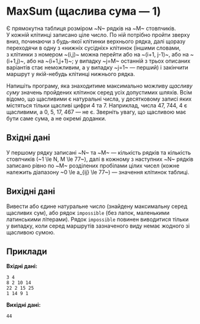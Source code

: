 # MaxSum (щаслива сума — 1)

Є прямокутна таблиця розміром ~N~&nbsp;рядків на&nbsp;~M~&nbsp;стовпчиків. У&nbsp;кожній клітинці записано ціле число. По&nbsp;ній потрібно пройти зверху вниз, починаючи з&nbsp;будь-якої клітинки верхнього рядка, далі щоразу переходячи в&nbsp;одну з&nbsp;«нижніх сусідніх» клітинок (іншими словами, з&nbsp;клітинки з&nbsp;номером ~(i,j)~ можна перейти або на&nbsp;~(i+1, j-1)~, або на&nbsp;~(i+1,j)~, або на&nbsp;~(i+1,j+1)~; у&nbsp;випадку ~j=M~ останній з&nbsp;трьох описаних варіантів стає неможливим, а&nbsp;у&nbsp;випадку ~j=1~ — перший) і&nbsp;закінчити маршрут у&nbsp;якій-небудь клітинці нижнього рядка.

Напишіть програму, яка знаходитиме максимально можливу *щасливу суму* значень пройдених клітинок серед усіх допустимих шляхів. Всім відомо, що&nbsp;щасливими є натуральні числа, у&nbsp;десятковому записі яких містяться тільки щасливі цифри 4&nbsp;та 7. Наприклад, числа 47, 744, 4 є щасливими, а&nbsp;0, 5, 17, 467 — не&nbsp;є. Зверніть увагу, що&nbsp;щасливою має бути саме сума, а&nbsp;не окремі доданки.

## Вхідні дані
У&nbsp;першому рядку записані ~N~&nbsp;та ~M~ — кількість рядків та&nbsp;кількість стовпчиків (~1 \le N, M \le 77~), далі в&nbsp;кожному з&nbsp;наступних ~N~&nbsp;рядків записано рівно по&nbsp;~M~ розділених пробілами цілих чисел (кожне належить діапазону ~0 \le a_{ij} \le 77~) — значення клітинок таблиці.

## Вихідні дані
Вивести або єдине натуральне число (знайдену максимальну серед щасливих сум), або рядок `impossible` (без лапок, маленькими латинськими літерами). Рядок `impossible` повинен виводитися тільки у&nbsp;випадку, коли серед маршрутів зазначеного виду немає жодного зі щасливою сумою.

## Приклади

**Вхідні дані:**
```
3 4
8 2 10 14
22 2 15 25
1 14 9 1
```

**Вихідні дані:**
```
44
```
